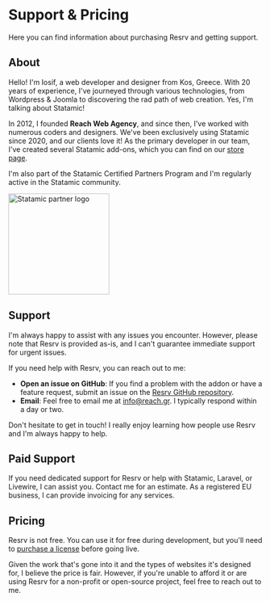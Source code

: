 # Support & Pricing

Here you can find information about purchasing Resrv and getting support.

## About

Hello! I'm Iosif, a web developer and designer from Kos, Greece. With 20 years of experience, I've journeyed through various technologies, from Wordpress & Joomla to discovering the rad path of web creation. Yes, I'm talking about Statamic!

In 2012, I founded **Reach Web Agency**, and since then, I've worked with numerous coders and designers. We've been exclusively using Statamic since 2020, and our clients love it! As the primary developer in our team, I've created several Statamic add-ons, which you can find on our [store page](https://statamic.com/sellers/reach).

I'm also part of the Statamic Certified Partners Program and I'm regularly active in the Statamic community.

<a href="https://statamic.com/partners/iosif-chatzimichail" target="_blank">
    <img src="/statamic-partner.svg" alt="Statamic partner logo" width="200" />
</a>

## Support

I'm always happy to assist with any issues you encounter. However, please note that Resrv is provided as-is, and I can't guarantee immediate support for urgent issues.

If you need help with Resrv, you can reach out to me:

- **Open an issue on GitHub**: If you find a problem with the addon or have a feature request, submit an issue on the [Resrv GitHub repository](https://github.com/reachweb/statamic-resrv/issues).
- **Email**: Feel free to email me at info@reach.gr. I typically respond within a day or two.

Don't hesitate to get in touch! I really enjoy learning how people use Resrv and I'm always happy to help.

## Paid Support

If you need dedicated support for Resrv or help with Statamic, Laravel, or Livewire, I can assist you. Contact me for an estimate. As a registered EU business, I can provide invoicing for any services.

## Pricing

Resrv is not free. You can use it for free during development, but you'll need to [purchase a license](https://statamic.com/addons/reach/resrv) before going live.

Given the work that's gone into it and the types of websites it's designed for, I believe the price is fair. However, if you're unable to afford it or are using Resrv for a non-profit or open-source project, feel free to reach out to me.
